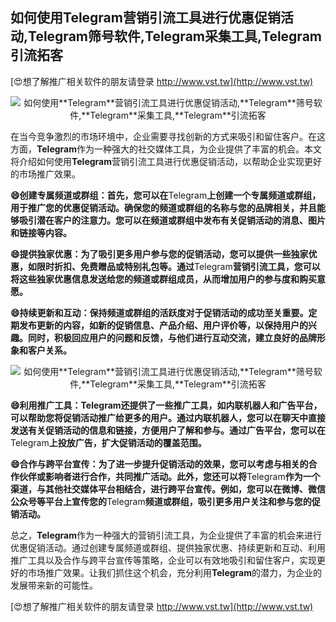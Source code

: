 ## **如何使用**Telegram**营销引流工具进行优惠促销活动,**Telegram**筛号软件,**Telegram**采集工具,**Telegram**引流拓客**

[😍想了解推广相关软件的朋友请登录 http://www.vst.tw](http://www.vst.tw)

 <center><img src="https://vst.tw/MP4/tuiguang/png/0.png" alt="如何使用**Telegram**营销引流工具进行优惠促销活动,**Telegram**筛号软件,**Telegram**采集工具,**Telegram**引流拓客"></center>

在当今竞争激烈的市场环境中，企业需要寻找创新的方式来吸引和留住客户。在这方面，**Telegram**作为一种强大的社交媒体工具，为企业提供了丰富的机会。本文将介绍如何使用**Telegram**营销引流工具进行优惠促销活动，以帮助企业实现更好的市场推广效果。

**😄创建专属频道或群组：首先，您可以在**Telegram**上创建一个专属频道或群组，用于推广您的优惠促销活动。确保您的频道或群组的名称与您的品牌相关，并且能够吸引潜在客户的注意力。您可以在频道或群组中发布有关促销活动的消息、图片和链接等内容。**

**😄提供独家优惠：为了吸引更多用户参与您的促销活动，您可以提供一些独家优惠，如限时折扣、免费赠品或特别礼包等。通过**Telegram**营销引流工具，您可以将这些独家优惠信息发送给您的频道或群组成员，从而增加用户的参与度和购买意愿。**

**😄持续更新和互动：保持频道或群组的活跃度对于促销活动的成功至关重要。定期发布更新的内容，如新的促销信息、产品介绍、用户评价等，以保持用户的兴趣。同时，积极回应用户的问题和反馈，与他们进行互动交流，建立良好的品牌形象和客户关系。**

 <center><img src="https://vst.tw/MP4/tuiguang/png/0.png" alt="如何使用**Telegram**营销引流工具进行优惠促销活动,**Telegram**筛号软件,**Telegram**采集工具,**Telegram**引流拓客"></center>

**😄利用推广工具：**Telegram**还提供了一些推广工具，如内联机器人和广告平台，可以帮助您将促销活动推广给更多的用户。通过内联机器人，您可以在聊天中直接发送有关促销活动的信息和链接，方便用户了解和参与。通过广告平台，您可以在**Telegram**上投放广告，扩大促销活动的覆盖范围。**

**😄合作与跨平台宣传：为了进一步提升促销活动的效果，您可以考虑与相关的合作伙伴或影响者进行合作，共同推广活动。此外，您还可以将**Telegram**作为一个渠道，与其他社交媒体平台相结合，进行跨平台宣传。例如，您可以在微博、微信公众号等平台上宣传您的**Telegram**频道或群组，吸引更多用户关注和参与您的促销活动。**

总之，**Telegram**作为一种强大的营销引流工具，为企业提供了丰富的机会来进行优惠促销活动。通过创建专属频道或群组、提供独家优惠、持续更新和互动、利用推广工具以及合作与跨平台宣传等策略，企业可以有效地吸引和留住客户，实现更好的市场推广效果。让我们抓住这个机会，充分利用**Telegram**的潜力，为企业的发展带来新的可能性。

[😍想了解推广相关软件的朋友请登录 http://www.vst.tw](http://www.vst.tw)




